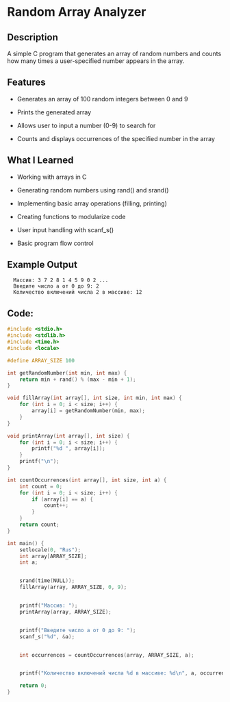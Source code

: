# Random Array Analyzer
## Description
A simple C program that generates an array of random numbers and counts how many times a user-specified number appears in the array.

## Features
  * Generates an array of 100 random integers between 0 and 9

  * Prints the generated array

  * Allows user to input a number (0-9) to search for

  * Counts and displays occurrences of the specified number in the array

## What I Learned
  * Working with arrays in C

  * Generating random numbers using rand() and srand()

  * Implementing basic array operations (filling, printing)

  * Creating functions to modularize code

  * User input handling with scanf_s()

  * Basic program flow control
## Example Output
```
  Массив: 3 7 2 8 1 4 5 9 0 2 ...
  Введите число a от 0 до 9: 2
  Количество включений числа 2 в массиве: 12
```
## Code:
```C
#include <stdio.h>
#include <stdlib.h>
#include <time.h>
#include <locale>

#define ARRAY_SIZE 100

int getRandomNumber(int min, int max) {
	return min + rand() % (max - min + 1);
}

void fillArray(int array[], int size, int min, int max) {
	for (int i = 0; i < size; i++) {
		array[i] = getRandomNumber(min, max);
	}
}

void printArray(int array[], int size) {
	for (int i = 0; i < size; i++) {
		printf("%d ", array[i]);
	}
	printf("\n");
}

int countOccurrences(int array[], int size, int a) {
	int count = 0;
	for (int i = 0; i < size; i++) {
		if (array[i] == a) {
			count++;
		}
	}
	return count;
}

int main() {
	setlocale(0, "Rus");
	int array[ARRAY_SIZE];
	int a;


	srand(time(NULL));
	fillArray(array, ARRAY_SIZE, 0, 9);


	printf("Массив: ");
	printArray(array, ARRAY_SIZE);


	printf("Введите число a от 0 до 9: ");
	scanf_s("%d", &a);


	int occurrences = countOccurrences(array, ARRAY_SIZE, a);


	printf("Количество включений числа %d в массиве: %d\n", a, occurrences);

	return 0;
}
```
